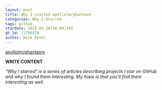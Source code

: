 ```yaml
---
layout: post
title: Why I starred apollolm/phantasm
categories: Why-I-Starred
tags: github
stardate: 2015-03-26T16:09:34Z
gh_id: 11796578
author: Nick Peihl
---
```


[apollolm/phantasm](https://github.com/apollolm/phantasm)

**WRITE CONTENT**

*"Why I starred" is a series of articles describing projects I star on GitHub and why I found them interesting. My hope is that you'll find them interesting as well.*

